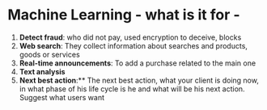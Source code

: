 # Machine Learning - what is it for -

1. **Detect fraud**: who did not pay, used encryption to deceive, blocks
2. **Web search**: They collect information about searches and products, goods or services
3. **Real-time announcements**: To add a purchase related to the main one
4. **Text analysis**
5. **Next best action**:\*\* The next best action, what your client is doing now, in what phase of his life cycle is he and what will be his next action. Suggest what users want
